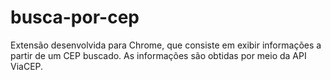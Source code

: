 # busca-por-cep
Extensão desenvolvida para Chrome, que consiste em exibir informações a partir de um CEP buscado. As informações são obtidas por meio da API ViaCEP.

